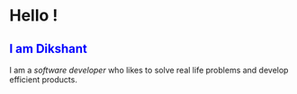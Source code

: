 # Hello !
## <span style="color:blue"> I am Dikshant  </span>

I am a _software developer_ who likes to solve real life problems and develop efficient products.
